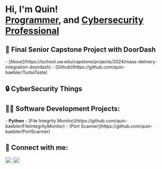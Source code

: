 <h1>Hi, I'm Quin! <br/><a href="https://github.com/quin-baebler">Programmer</a>, and <a href="https://www.linkedin.com/in/quin-baebler">Cybersecurity Professional</a></h1>

<h2>📖 Final Senior Capstone Project with DoorDash </h2>
- [About](https://ischool.uw.edu/capstone/projects/2024/mass-delivery-integration-doordash)
- [Github](https://github.com/quin-baebler/TurboTaste)

<h2>🔒 CyberSecurity Things </h2>

<h2>👨‍💻 Software Development Projects:</h2>
- <b>Python</b>
   - [File Integrity Monitor](https://github.com/quin-baebler/FileIntegrityMonitor)
   - [Port Scanner](https://github.com/quin-baebler/PortScanner)

<h2> 🤳 Connect with me:</h2>

[<img align="left" alt="QuinBaebler | LinkedIn" width="22px" src="https://cdn.jsdelivr.net/npm/simple-icons@v3/icons/linkedin.svg" />][linkedin]
[<img align="left" alt="QuinBaebler | Gmail" width="22px" src="https://cdn.jsdelivr.net/npm/simple-icons@3.13.0/icons/gmail.svg" />][gmail]

[linkedin]: https://www.linkedin.com/in/quin-baebler
[gmail]: mailto:qbaebler19@gmail.com
